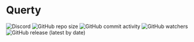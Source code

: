 # Querty
![Discord](https://img.shields.io/discord/894937415607779349?label=Discord%20Server&logo=Discord) ![GitHub repo size](https://img.shields.io/github/repo-size/astrocore-team/Querty?label=Repository%20size&logo=github) ![GitHub commit activity](https://img.shields.io/github/commit-activity/w/astrocore-team/Querty?color=%23f2852c&label=Commits&logo=git) ![GitHub watchers](https://img.shields.io/github/watchers/astrocore-team/Querty?color=%234f1db3&label=Currently%20Viewing) ![GitHub release (latest by date)](https://img.shields.io/github/v/release/astrocore-team/querty?color=%23b5121a&label=Latest%20Release)
